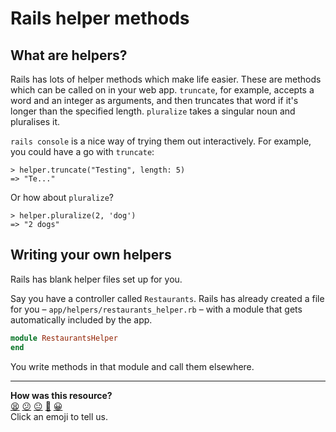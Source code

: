 # Rails helper methods

## What are helpers?

Rails has lots of helper methods which make life easier. These are methods which can be called on in your web app. `truncate`, for example, accepts a word and an integer as arguments, and then truncates that word if it's longer than the specified length. `pluralize` takes a singular noun and pluralises it.

`rails console` is a nice way of trying them out interactively. For example, you could have a go with `truncate`:

```shell
> helper.truncate("Testing", length: 5)
=> "Te..."
```

Or how about `pluralize`?

```shell
> helper.pluralize(2, 'dog')
=> "2 dogs"
```

## Writing your own helpers

Rails has blank helper files set up for you.

Say you have a controller called `Restaurants`. Rails has already created a file for you – `app/helpers/restaurants_helper.rb` – with a module that gets automatically included by the app.

```ruby
module RestaurantsHelper
end
```

You write methods in that module and call them elsewhere.

<!-- BEGIN GENERATED SECTION DO NOT EDIT -->

---

**How was this resource?**  
[😫](https://airtable.com/shrUJ3t7KLMqVRFKR?prefill_Repository=course&prefill_File=pills/rails_helpers.md&prefill_Sentiment=😫) [😕](https://airtable.com/shrUJ3t7KLMqVRFKR?prefill_Repository=course&prefill_File=pills/rails_helpers.md&prefill_Sentiment=😕) [😐](https://airtable.com/shrUJ3t7KLMqVRFKR?prefill_Repository=course&prefill_File=pills/rails_helpers.md&prefill_Sentiment=😐) [🙂](https://airtable.com/shrUJ3t7KLMqVRFKR?prefill_Repository=course&prefill_File=pills/rails_helpers.md&prefill_Sentiment=🙂) [😀](https://airtable.com/shrUJ3t7KLMqVRFKR?prefill_Repository=course&prefill_File=pills/rails_helpers.md&prefill_Sentiment=😀)  
Click an emoji to tell us.

<!-- END GENERATED SECTION DO NOT EDIT -->
